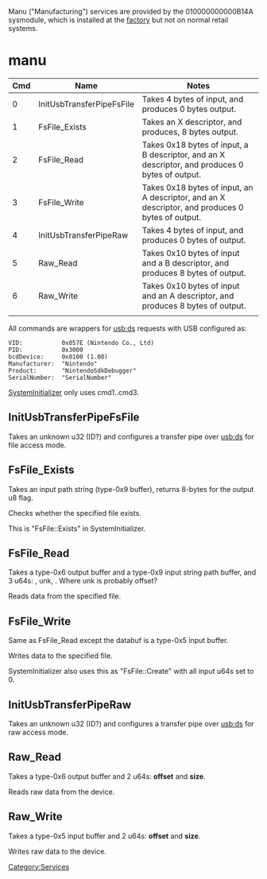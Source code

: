 Manu ("Manufacturing") services are provided by the 010000000000B14A
sysmodule, which is installed at the
[factory](Factory%20Setup.md "wikilink") but not on normal retail
systems.

# manu

| Cmd | Name                      | Notes                                                                                            |
| --- | ------------------------- | ------------------------------------------------------------------------------------------------ |
| 0   | InitUsbTransferPipeFsFile | Takes 4 bytes of input, and produces 0 bytes output.                                             |
| 1   | FsFile\_Exists            | Takes an X descriptor, and produces, 8 bytes output.                                             |
| 2   | FsFile\_Read              | Takes 0x18 bytes of input, a B descriptor, and an X descriptor, and produces 0 bytes of output.  |
| 3   | FsFile\_Write             | Takes 0x18 bytes of input, an A descriptor, and an X descriptor, and produces 0 bytes of output. |
| 4   | InitUsbTransferPipeRaw    | Takes 4 bytes of input, and produces 0 bytes of output.                                          |
| 5   | Raw\_Read                 | Takes 0x10 bytes of input and a B descriptor, and produces 8 bytes of output.                    |
| 6   | Raw\_Write                | Takes 0x10 bytes of input and an A descriptor, and produces 8 bytes of output.                   |
|     |                           |                                                                                                  |

All commands are wrappers for [usb:ds](USB%20services.md "wikilink")
requests with USB configured as:

`VID:           0x057E (Nintendo Co., Ltd)`  
`PID:           0x3000`  
`bcdDevice:     0x0100 (1.00)`  
`Manufacturer:  "Nintendo"`  
`Product:       "NintendoSdkDebugger"`  
`SerialNumber:  "SerialNumber"`

[SystemInitializer](SystemInitializer.md "wikilink") only uses
cmd1..cmd3.

## InitUsbTransferPipeFsFile

Takes an unknown u32 (ID?) and configures a transfer pipe over
[usb:ds](USB%20services.md "wikilink") for file access mode.

## FsFile\_Exists

Takes an input path string (type-0x9 buffer), returns 8-bytes for the
output u8 flag.

Checks whether the specified file exists.

This is "FsFile::Exists" in SystemInitializer.

## FsFile\_Read

Takes a type-0x6 output buffer and a type-0x9 input string path buffer,
and 3 u64s: <same size value from databuf>, unk,
<same size value from databuf>. Where unk is probably offset?

Reads data from the specified file.

## FsFile\_Write

Same as FsFile\_Read except the databuf is a type-0x5 input buffer.

Writes data to the specified file.

SystemInitializer also uses this as "FsFile::Create" with all input u64s
set to 0.

## InitUsbTransferPipeRaw

Takes an unknown u32 (ID?) and configures a transfer pipe over
[usb:ds](USB%20services.md "wikilink") for raw access mode.

## Raw\_Read

Takes a type-0x6 output buffer and 2 u64s: **offset** and **size**.

Reads raw data from the device.

## Raw\_Write

Takes a type-0x5 input buffer and 2 u64s: **offset** and **size**.

Writes raw data to the device.

[Category:Services](Category:Services "wikilink")
